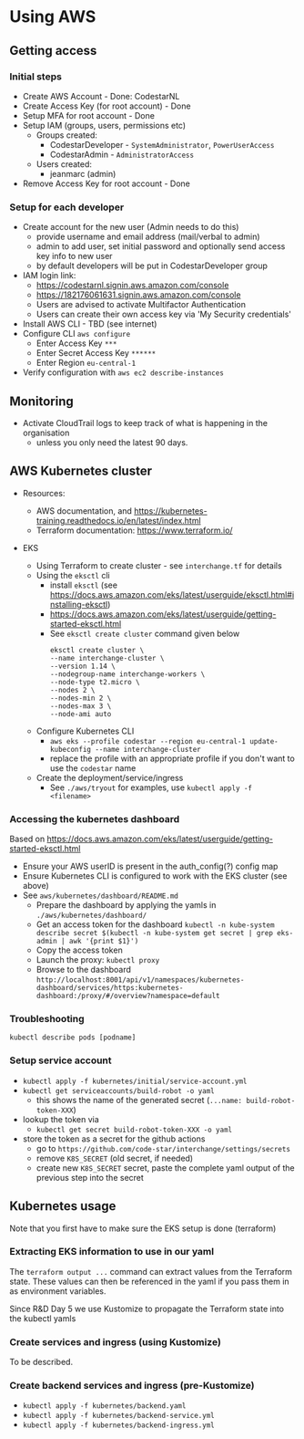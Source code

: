 # Using AWS

## Getting access

### Initial steps
* Create AWS Account - Done: CodestarNL
* Create Access Key (for root account) - Done
* Setup MFA for root account - Done
* Setup IAM (groups, users, permissions etc)
    * Groups created: 
        * CodestarDeveloper - `SystemAdministrator`, `PowerUserAccess`
        * CodestarAdmin - `AdministratorAccess`
    * Users created:
        * jeanmarc (admin)
* Remove Access Key for root account - Done

### Setup for each developer
* Create account for the new user (Admin needs to do this)
    * provide username and email address (mail/verbal to admin)
    * admin to add user, set initial password and optionally send access key info to new user
    * by default developers will be put in CodestarDeveloper group
* IAM login link:
    * https://codestarnl.signin.aws.amazon.com/console
    * https://182176061631.signin.aws.amazon.com/console
    * Users are advised to activate Multifactor Authentication
    * Users can create their own access key via 'My Security credentials'
* Install AWS CLI - TBD (see internet)
* Configure CLI `aws configure`
    * Enter Access Key `***`
    * Enter Secret Access Key `******`
    * Enter Region `eu-central-1`
* Verify configuration with `aws ec2 describe-instances`

## Monitoring

* Activate CloudTrail logs to keep track of what is happening in the organisation
    * unless you only need the latest 90 days.
    
## AWS Kubernetes cluster

* Resources: 
    * AWS documentation, and https://kubernetes-training.readthedocs.io/en/latest/index.html
    * Terraform documentation: https://www.terraform.io/

* EKS
    * Using Terraform to create cluster - see `interchange.tf` for details
    * Using the `eksctl` cli
        * install `eksctl` (see https://docs.aws.amazon.com/eks/latest/userguide/eksctl.html#installing-eksctl)
        * https://docs.aws.amazon.com/eks/latest/userguide/getting-started-eksctl.html
        * See `eksctl create cluster` command given below
            ```
            eksctl create cluster \
            --name interchange-cluster \
            --version 1.14 \
            --nodegroup-name interchange-workers \
            --node-type t2.micro \
            --nodes 2 \
            --nodes-min 2 \
            --nodes-max 3 \
            --node-ami auto
            ```
    * Configure Kubernetes CLI
        * `aws eks --profile codestar --region eu-central-1 update-kubeconfig --name interchange-cluster`
        * replace the profile with an appropriate profile if you don't want to use the `codestar` name
    * Create the deployment/service/ingress
        * See `./aws/tryout` for examples, use `kubectl apply -f <filename>`
        
### Accessing the kubernetes dashboard
Based on https://docs.aws.amazon.com/eks/latest/userguide/getting-started-eksctl.html

* Ensure your AWS userID is present in the auth_config(?) config map
* Ensure Kubernetes CLI is configured to work with the EKS cluster (see above)
* See `aws/kubernetes/dashboard/README.md`
    * Prepare the dashboard by applying the yamls in `./aws/kubernetes/dashboard/`
    * Get an access token for the dashboard
        `kubectl -n kube-system describe secret $(kubectl -n kube-system get secret | grep eks-admin | awk '{print $1}')`
    * Copy the access token
    * Launch the proxy:
        `kubectl proxy`
    * Browse to the dashboard
        `http://localhost:8001/api/v1/namespaces/kubernetes-dashboard/services/https:kubernetes-dashboard:/proxy/#/overview?namespace=default`
    
### Troubleshooting

`kubectl describe pods [podname]`

### Setup service account
* `kubectl apply -f kubernetes/initial/service-account.yml`
* `kubectl get serviceaccounts/build-robot -o yaml`
    * this shows the name of the generated secret (`...name: build-robot-token-XXX`)
* lookup the token via
    * `kubectl get secret build-robot-token-XXX -o yaml`
* store the token as a secret for the github actions
    * go to `https://github.com/code-star/interchange/settings/secrets`
    * remove `K8S_SECRET` (old secret, if needed)
    * create new `K8S_SECRET` secret, paste the complete yaml output of the previous step into the secret

## Kubernetes usage
Note that you first have to make sure the EKS setup is done (terraform)

### Extracting EKS information to use in our yaml
The `terraform output ...` command can extract values from the Terraform state. These values can then be referenced
in the yaml if you pass them in as environment variables.

Since R&D Day 5 we use Kustomize to propagate the Terraform state into the kubectl yamls

### Create services and ingress (using Kustomize)
To be described.

### Create backend services and ingress (pre-Kustomize)
* `kubectl apply -f kubernetes/backend.yaml`
* `kubectl apply -f kubernetes/backend-service.yml`
* `kubectl apply -f kubernetes/backend-ingress.yml`
